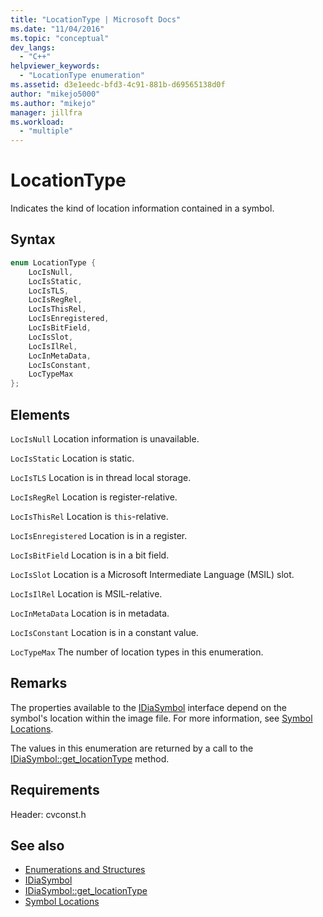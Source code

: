 ```yaml
---
title: "LocationType | Microsoft Docs"
ms.date: "11/04/2016"
ms.topic: "conceptual"
dev_langs:
  - "C++"
helpviewer_keywords:
  - "LocationType enumeration"
ms.assetid: d3e1eedc-bfd3-4c91-881b-d69565138d0f
author: "mikejo5000"
ms.author: "mikejo"
manager: jillfra
ms.workload:
  - "multiple"
---
```

# LocationType
Indicates the kind of location information contained in a symbol.

## Syntax

```C++
enum LocationType {
    LocIsNull,
    LocIsStatic,
    LocIsTLS,
    LocIsRegRel,
    LocIsThisRel,
    LocIsEnregistered,
    LocIsBitField,
    LocIsSlot,
    LocIsIlRel,
    LocInMetaData,
    LocIsConstant,
    LocTypeMax
};
```

## Elements
`LocIsNull`
Location information is unavailable.

`LocIsStatic`
Location is static.

`LocIsTLS`
Location is in thread local storage.

`LocIsRegRel`
Location is register-relative.

`LocIsThisRel`
Location is `this`-relative.

`LocIsEnregistered`
Location is in a register.

`LocIsBitField`
Location is in a bit field.

`LocIsSlot`
Location is a Microsoft Intermediate Language (MSIL) slot.

`LocIsIlRel`
Location is MSIL-relative.

`LocInMetaData`
Location is in metadata.

`LocIsConstant`
Location is in a constant value.

`LocTypeMax`
The number of location types in this enumeration.

## Remarks
The properties available to the [IDiaSymbol](../../debugger/debug-interface-access/idiasymbol.md) interface depend on the symbol's location within the image file. For more information, see [Symbol Locations](../../debugger/debug-interface-access/symbol-locations.md).

The values in this enumeration are returned by a call to the [IDiaSymbol::get_locationType](../../debugger/debug-interface-access/idiasymbol-get-locationtype.md) method.

## Requirements
Header: cvconst.h

## See also
- [Enumerations and Structures](../../debugger/debug-interface-access/enumerations-and-structures.md)
- [IDiaSymbol](../../debugger/debug-interface-access/idiasymbol.md)
- [IDiaSymbol::get_locationType](../../debugger/debug-interface-access/idiasymbol-get-locationtype.md)
- [Symbol Locations](../../debugger/debug-interface-access/symbol-locations.md)
